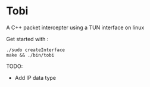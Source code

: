 # Tobi
A C++ packet intercepter using a TUN interface on linux

Get started with :  
```
./sudo createInterface
make && ./bin/tobi
```

TODO:
- Add IP data type